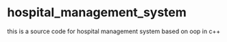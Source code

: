 # hospital_management_system
this is a source code for hospital management system based on oop in c++
